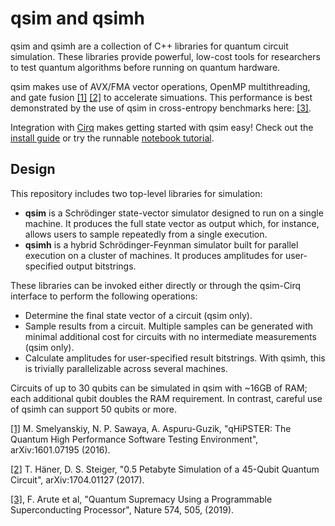 # qsim and qsimh

qsim and qsimh are a collection of C++ libraries for quantum circuit
simulation. These libraries provide powerful, low-cost tools for
researchers to test quantum algorithms before running on quantum hardware.

qsim makes use of AVX/FMA vector operations, OpenMP multithreading, and
gate fusion [[1]](https://arxiv.org/abs/1601.07195)
[[2]](https://arxiv.org/abs/1704.01127)
to accelerate simuations. This performance is best demonstrated by the use
of qsim in cross-entropy benchmarks here:
[[3]](https://www.nature.com/articles/s41586-019-1666-5).

Integration with [Cirq](https://github.com/quantumlib/Cirq) makes getting 
started with qsim easy! Check out the
[install guide](https://github.com/quantumlib/qsim/blob/master/docs/install_qsimcirq.md)
or try the runnable
[notebook tutorial](https://github.com/quantumlib/qsim/blob/master/docs/tutorials/qsimcirq.ipynb).

## Design

This repository includes two top-level libraries for simulation:

-   **qsim** is a Schrödinger state-vector simulator designed to run on a
    single machine. It produces the full state vector as output which, 
    for instance, allows users to sample repeatedly from a single execution.
-   **qsimh** is a hybrid Schrödinger-Feynman simulator built for parallel
    execution on a cluster of machines. It produces amplitudes for user-
    specified output bitstrings.

These libraries can be invoked either directly or through the qsim-Cirq 
interface to perform the following operations:

-   Determine the final state vector of a circuit (qsim only).
-   Sample results from a circuit. Multiple samples can be generated with
    minimal additional cost for circuits with no intermediate measurements
    (qsim only).
-   Calculate amplitudes for user-specified result bitstrings. With qsimh,
    this is trivially parallelizable across several machines.

Circuits of up to 30 qubits can be simulated in qsim with ~16GB of RAM;
each additional qubit doubles the RAM requirement. In contrast, careful
use of qsimh can support 50 qubits or more.


[[1]](https://arxiv.org/abs/1601.07195) M. Smelyanskiy, N. P. Sawaya,
A. Aspuru-Guzik, "qHiPSTER: The Quantum High Performance Software Testing
Environment", arXiv:1601.07195 (2016).

[[2]](https://arxiv.org/abs/1704.01127) T. Häner, D. S. Steiger,
"0.5 Petabyte Simulation of a 45-Qubit Quantum Circuit", arXiv:1704.01127
(2017).

[[3]](https://www.nature.com/articles/s41586-019-1666-5), F. Arute et al,
"Quantum Supremacy Using a Programmable Superconducting Processor",
Nature 574, 505, (2019).
